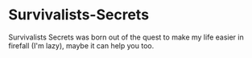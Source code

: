 # Survivalists-Secrets
Survivalists Secrets was born out of the quest to make my life easier in firefall (I'm lazy), maybe it can help you too.
